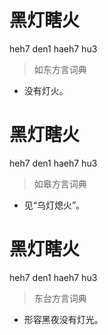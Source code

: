 # 黑灯瞎火
heh7 den1 haeh7 hu3
> 如东方言词典
- 没有灯火。

# 黑灯瞎火
heh7 den1 haeh7 hu3
> 如皋方言词典
- 见“乌灯熄火”。

# 黑灯瞎火
heh7 den1 haeh7 hu3
> 东台方言词典
- 形容黑夜没有灯光。

